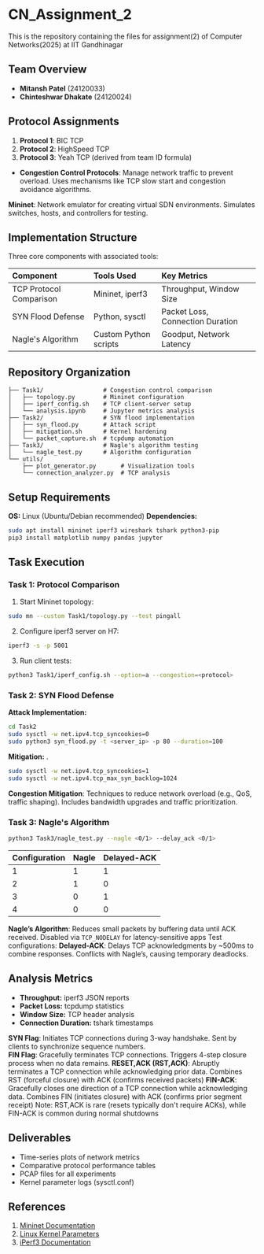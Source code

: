 # CN_Assignment_2
This is the repository containing the files for assignment(2) of Computer Networks(2025) at IIT Gandhinagar

## Team Overview

- **Mitansh Patel** (24120033)
- **Chinteshwar Dhakate** (24120024)


## Protocol Assignments

1. **Protocol 1**: BIC TCP
2. **Protocol 2**: HighSpeed TCP
3. **Protocol 3**: Yeah TCP (derived from team ID formula)
- **Congestion Control Protocols**: Manage network traffic to prevent overload. Uses mechanisms like TCP slow start and congestion avoidance algorithms.  

 **Mininet**: Network emulator for creating virtual SDN environments. Simulates switches, hosts, and controllers for testing.  

## Implementation Structure

Three core components with associated tools:


| Component | Tools Used | Key Metrics |
| :-- | :-- | :-- |
| TCP Protocol Comparison | Mininet, iperf3 | Throughput, Window Size |
| SYN Flood Defense | Python, sysctl | Packet Loss, Connection Duration |
| Nagle's Algorithm | Custom Python scripts | Goodput, Network Latency |

## Repository Organization

```
├── Task1/                 # Congestion control comparison
│   ├── topology.py        # Mininet configuration
│   ├── iperf_config.sh    # TCP client-server setup
│   └── analysis.ipynb     # Jupyter metrics analysis
├── Task2/                 # SYN flood implementation
│   ├── syn_flood.py       # Attack script
│   ├── mitigation.sh      # Kernel hardening
│   └── packet_capture.sh  # tcpdump automation
├── Task3/                 # Nagle's algorithm testing
│   └── nagle_test.py      # Algorithm configuration
└── utils/
    ├── plot_generator.py       # Visualization tools
    └── connection_analyzer.py  # TCP analysis
```


## Setup Requirements

**OS:** Linux (Ubuntu/Debian recommended)
**Dependencies:**

```bash
sudo apt install mininet iperf3 wireshark tshark python3-pip
pip3 install matplotlib numpy pandas jupyter
```


## Task Execution

### Task 1: Protocol Comparison

1. Start Mininet topology:
```bash
sudo mn --custom Task1/topology.py --test pingall
```

2. Configure iperf3 server on H7:
```bash
iperf3 -s -p 5001
```

3. Run client tests:
```bash
python3 Task1/iperf_config.sh --option=a --congestion=<protocol>
```


### Task 2: SYN Flood Defense

**Attack Implementation:**

```bash
cd Task2
sudo sysctl -w net.ipv4.tcp_syncookies=0
sudo python3 syn_flood.py -t <server_ip> -p 80 --duration=100
```

**Mitigation:**
.  
```bash
sudo sysctl -w net.ipv4.tcp_syncookies=1
sudo sysctl -w net.ipv4.tcp_max_syn_backlog=1024
```
 **Congestion Mitigation**: 
 Techniques to reduce network overload (e.g., QoS, traffic shaping). Includes bandwidth upgrades and traffic prioritization.  

### Task 3: Nagle's Algorithm
```bash
python3 Task3/nagle_test.py --nagle <0/1> --delay_ack <0/1>
```

| Configuration | Nagle | Delayed-ACK |
| :-- | :-- | :-- |
| 1 | 1 | 1 |
| 2 | 1 | 0 |
| 3 | 0 | 1 |
| 4 | 0 | 0 |
 **Nagle’s Algorithm**: Reduces small packets by buffering data until ACK received. Disabled via `TCP_NODELAY` for latency-sensitive apps
Test configurations:
 **Delayed-ACK**: Delays TCP acknowledgments by ~500ms to combine responses. Conflicts with Nagle’s, causing temporary deadlocks.  

## Analysis Metrics

- **Throughput:** iperf3 JSON reports
- **Packet Loss:** tcpdump statistics
- **Window Size:** TCP header analysis
- **Connection Duration:** tshark timestamps

 **SYN Flag**: Initiates TCP connections during 3-way handshake. Sent by clients to synchronize sequence numbers.  
 **FIN Flag**: Gracefully terminates TCP connections. Triggers 4-step closure process when no data remains. 
 **RESET,ACK (RST,ACK)**: Abruptly terminates a TCP connection while acknowledging prior data. Combines RST (forceful closure) with ACK (confirms received packets) 
 **FIN-ACK**: Gracefully closes one direction of a TCP connection while acknowledging data. Combines FIN (initiates closure) with ACK (confirms prior segment receipt) 
Note: RST,ACK is rare (resets typically don't require ACKs), while FIN-ACK is common during normal shutdowns

## Deliverables

- Time-series plots of network metrics
- Comparative protocol performance tables
- PCAP files for all experiments
- Kernel parameter logs (sysctl.conf)


## References

1. [Mininet Documentation](http://mininet.org/)
2. [Linux Kernel Parameters](https://www.kernel.org/doc/html/latest/networkir)
3. [iPerf3 Documentation](https://iperf.fr/)

